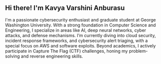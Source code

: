 ## Hi there! I'm Kavya Varshini Anburasu

I'm a passionate cybersecurity enthusiast and graduate student at George Washington University. With a strong foundation in Computer Science and Engineering, I specialize in areas like AI, deep neural networks, cyber attacks, and defense mechanisms. I’m currently diving into cloud security, incident response frameworks, and cybersecurity alert triaging, with a special focus on AWS and software exploits. Beyond academics, I actively participate in Capture The Flag (CTF) challenges, honing my problem-solving and reverse engineering skills.

<!--
**KavyaVarshini-Anburasu/KavyaVarshini-Anburasu** is a ✨ _special_ ✨ repository because its `README.md` (this file) appears on your GitHub profile.

Here are some ideas to get you started:

- 🔭 I’m currently working on ...
- 🌱 I’m currently learning ...
- 👯 I’m looking to collaborate on ...
- 🤔 I’m looking for help with ...
- 💬 Ask me about ...
- 📫 How to reach me: ...
- 😄 Pronouns: ...
- ⚡ Fun fact: ...
-->

